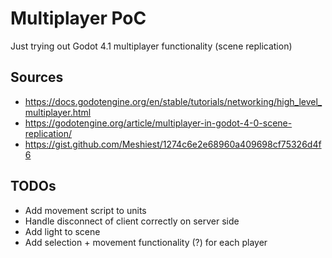 # Multiplayer PoC

Just trying out Godot 4.1 multiplayer functionality (scene replication)

## Sources

- https://docs.godotengine.org/en/stable/tutorials/networking/high_level_multiplayer.html
- https://godotengine.org/article/multiplayer-in-godot-4-0-scene-replication/
- https://gist.github.com/Meshiest/1274c6e2e68960a409698cf75326d4f6

## TODOs

- Add movement script to units
- Handle disconnect of client correctly on server side
- Add light to scene
- Add selection + movement functionality (?) for each player
